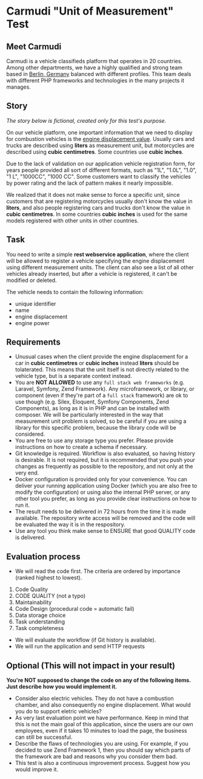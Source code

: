 # Carmudi "Unit of Measurement" Test

## Meet Carmudi
Carmudi is a vehicle classifieds platform that operates in 20 countries. Among other departments, we have a highly qualified and strong team based in [Berlin, Germany](https://www.google.com/maps/place/Berlin,+Germany) balanced with different profiles. This team deals with different PHP frameworks and technologies in the many projects it manages.

## Story

*The story below is fictional, created only for this test's purpose.*

On our vehicle platform, one important information that we need to display for combustion vehicles is the [engine displacement value](https://en.wikipedia.org/wiki/Engine_displacement). Usually cars and trucks are described using **liters** as measurement unit, but motorcycles are described using **cubic centimetres**. Some countries use **cubic inches**.

Due to the lack of validation on our application vehicle registration form, for years people provided all sort of different formats, such as "1L", "1.0L", "1.0", "1 L", "1000CC", "1000 CC". Some customers want to classify the vehicles by power rating and the lack of pattern makes it nearly impossible.

We realized that it does not make sense to force a specific unit, since customers that are registering motorcycles usually don't know the value in **liters**, and also people registering cars and trucks don't know the value in **cubic centimetres**. In some countries **cubic inches** is used for the same models registered with other units in other countries.

## Task

You need to write a simple **rest webservice application**, where the client will be allowed to register a vehicle specifying the engine displacement using different measurement units. The client can also see a list of all other vehicles already inserted, but after a vehicle is registered, it can't be modified or deleted.

The vehicle needs to contain the following information:
 - unique identifier
 - name
 - engine displacement
 - engine power

## Requirements
 - Unusual cases when the client provide the engine displacement for a car in **cubic centimetres** or **cubic inches** instead **liters** should be tolaterated. This means that the unit itself is not directly related to the vehicle type, but is a separate context instead.
 - You are **NOT ALLOWED** to use any `full stack web frameworks` (e.g. Laravel, Symfony, Zend Framework). Any microframework, or library, or component (even if they're part of a `full stack` framework) are ok to use though (e.g. Silex, Eloquent, Symfony Components, Zend Components), as long as it is in PHP and can be installed with composer. We will be particularly interested in the way that measurement unit problem is solved, so be careful if you are using a library for this specific problem, because the library code will be considered.
 - You are free to use any storage type you prefer. Please provide instructions on how to create a schema if necessary.
 - Git knowledge is required. Workflow is also evaluated, so having history is desirable. It is not required, but it is recommended that you push your changes as frequently as possible to the repository, and not only at the very end.
 - Docker configuration is provided only for your convenience. You can deliver your running application using Docker (which you are also free to modify the configuration) or using also the internal PHP server, or any other tool you prefer, as long as you provide clear instructions on how to run it.
 - The result needs to be delivered in 72 hours from the time it is made available. The repository write access will be removed and the code will be evaluated the way it is in the respository.
 - Use any tool you think make sense to ENSURE that good QUALITY code is delivered.

## Evaluation process
 - We will read the code first. The criteria are ordered by importance (ranked highest to lowest).
  1. Code Quality
  2. CODE QUALITY (not a typo)
  3. Maintainability
  4. Code Design (procedural code = automatic fail)
  5. Data storage choice
  6. Task understanding
  7. Task completeness
 - We will evaluate the workflow (if Git history is available).
 - We will run the application and send HTTP requests

## Optional (This will not impact in your result)

**You're NOT supposed to change the code on any of the following items. Just describe how you would implement it.**

 - Consider also electric vehicles. They do not have a combustion chamber, and also consequently no engine displacement. What would you do to support eletric vehicles?
 - As very last evaluation point we have performance. Keep in mind that this is not the main goal of this application, since the users are our own employees, even if it takes 10 minutes to load the page, the business can still be successful.
 - Describe the flaws of technologies you are using. For example, if you decided to use Zend Framework 1, then you should say which parts of the framework are bad and reasons why you consider them bad.
 - This test is also a continuous improvement process. Suggest how you would improve it.
